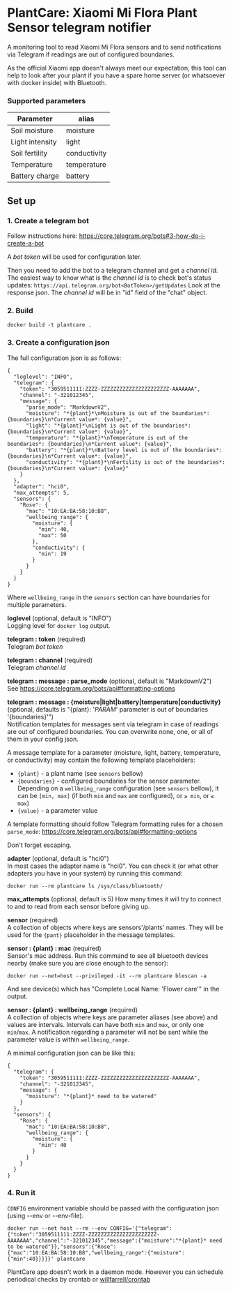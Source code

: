 # PlantCare: Xiaomi Mi Flora Plant Sensor telegram notifier
A monitoring tool to read Xiaomi Mi Flora sensors and to send notifications via Telegram if readings are out of configured boundaries.

As the official Xiaomi app doesn't always meet our expectation, this tool can help to look after your plant if you have a spare home server (or whatsoever with docker inside) with Bluetooth. 

### Supported parameters
Parameter|alias
---------|-----
Soil moisture|moisture
Light intensity|light
Soil fertility|conductivity
Temperature|temperature
Battery charge|battery


## Set up
### 1. Create a telegram bot
Follow instructions here: https://core.telegram.org/bots#3-how-do-i-create-a-bot

A _bot token_ will be used for configuration later.

Then you need to add the bot to a telegram channel and get a _channel id_. The easiest way to know what is the _channel id_ is to check bot's status updates:
`https://api.telegram.org/bot<BotToken>/getUpdates` 
Look at the response json. The _channel id_ will be in "id" field of the "chat" object.

### 2. Build
```
docker build -t plantcare .
```

### 3. Create a configuration json
The full configuration json is as follows:
```
{
  "loglevel": "INFO",
  "telegram": {
    "token": "3059511111:ZZZZ-ZZZZZZZZZZZZZZZZZZZZZZ-AAAAAAA",
    "channel": "-321012345",
    "message": {
      "parse_mode": "MarkdownV2",
      "moisture": "*{plant}*\nMoisture is out of the boundaries*: {boundaries}\n*Current value*: {value}",
      "light": "*{plant}*\nLight is out of the boundaries*: {boundaries}\n*Current value*: {value}",
      "temperature": "*{plant}*\nTemperature is out of the boundaries*: {boundaries}\n*Current value*: {value}",
      "battery": "*{plant}*\nBattery level is out of the boundaries*: {boundaries}\n*Current value*: {value}",
      "conductivity": "*{plant}*\nFertility is out of the boundaries*: {boundaries}\n*Current value*: {value}"
    }
  },
  "adapter": "hci0",
  "max_attempts": 5,
  "sensors": {
    "Rose": {
      "mac": "10:EA:BA:58:10:B8",
      "wellbeing_range": {
        "moisture": {
          "min": 40,
          "max": 50
        },
        "conductivity": {
          "min": 19
        }
      }
    }
  }
}
```
Where `wellbeing_range` in the `sensors` section can have boundaries for multiple parameters.

**loglevel** (optional, default is "INFO")\
Logging level for `docker log` output. 

**telegram : token** (required)\
Telegram _bot token_ 

**telegram : channel** (required)\
Telegram _channel id_ 

**telegram : message : parse_mode** (optional, default is "MarkdownV2")\
See https://core.telegram.org/bots/api#formatting-options

**telegram : message : {moisture|light|battery|temperature|conductivity}** (optional, defaults is "{plant}: '_PARAM_' parameter is out of boundaries '{boundaries}'")\
Notification templates for messages sent via telegram in case of readings are out of configured boundaries. You can overwrite none, one, or all of them in your config json.

A message template for a parameter (moisture, light, battery, temperature, or conductivity) may contain the following template placeholders:
- `{plant}` - a plant name (see `sensors` bellow) 
- `{boundaries}` - configured boundaries for the sensor parameter. Depending on a `wellbeing_range` configuration (see `sensors` bellow), it can be `[min, max]` (if both `min` and `max` are configured), or `≥ min`, or `≤ max`)
- `{value}` - a parameter value 

A template formatting should follow Telegram formatting rules for a chosen `parse_mode`: https://core.telegram.org/bots/api#formatting-options

Don't forget escaping. 

**adapter** (optional, default is "hci0")\
In most cases the adapter name is "hci0". You can check it (or what other adapters you have in your system) by running this command: 
```
docker run --rm plantcare ls /sys/class/bluetooth/
```

**max_attempts** (optional, default is 5)
How many times it will try to connect to and to read from each sensor before giving up.

**sensor** (required)\
A collection of objects where keys are sensors'/plants' names. They will be used for the `{pant}` placeholder in the message templates.

**sensor : {plant} : mac** (required)\
Sensor's mac address. Run this command to see all bluetooth devices nearby (make sure you are close enough to the sensor):
```
docker run --net=host --privileged -it --rm plantcare blescan -a
```

And see device(s) which has "Complete Local Name: 'Flower care'" in the output.

**sensor : {plant} : wellbeing_range** (required)\
A collection of objects where keys are parameter aliases (see above) and values are intervals. Intervals can have both `min` and `max`, or only one `min`/`max`. A notification regarding a parameter will not be sent while the parameter value is within `wellbeing_range`.

A minimal configuration json can be like this: 

```
{
  "telegram": {
    "token": "3059511111:ZZZZ-ZZZZZZZZZZZZZZZZZZZZZZ-AAAAAAA",
    "channel": "-321012345",
    "message": {
      "moisture": "*{plant}* need to be watered"
    }
  },
  "sensors": {
    "Rose": {
      "mac": "10:EA:BA:58:10:B8",
      "wellbeing_range": {
        "moisture": {
          "min": 40
        }
      }
    }
  }
}
```
### 4. Run it
`CONFIG` environment variable should be passed with the configuration json (using --env or --env-file).

```
docker run --net host --rm --env CONFIG='{"telegram":{"token":"3059511111:ZZZZ-ZZZZZZZZZZZZZZZZZZZZZZ-AAAAAAA","channel":"-321012345","message":{"moisture":"*{plant}* need to be watered"}},"sensors":{"Rose":{"mac":"10:EA:BA:58:10:B8","wellbeing_range":{"moisture":{"min":40}}}}}' plantcare 
```
PlantCare app doesn't work in a daemon mode. However you can schedule periodical checks by crontab or  [willfarrell/crontab](https://hub.docker.com/r/willfarrell/crontab)